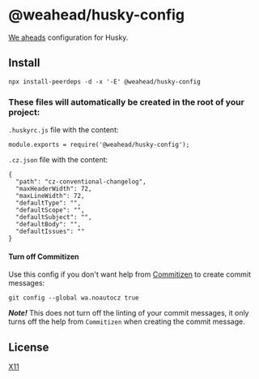 # @weahead/husky-config

[We aheads](https://www.weahead.se/) configuration for Husky.

## Install

```
npx install-peerdeps -d -x '-E' @weahead/husky-config
```

### These files will automatically be created in the root of your project:

`.huskyrc.js` file with the content:

```
module.exports = require('@weahead/husky-config');
```

`.cz.json` file with the content:

```
{
  "path": "cz-conventional-changelog",
  "maxHeaderWidth": 72,
  "maxLineWidth": 72,
  "defaultType": "",
  "defaultScope": "",
  "defaultSubject": "",
  "defaultBody": "",
  "defaultIssues": ""
}
```

#### Turn off Commitizen

Use this config if you don't want help from [Commitizen](http://commitizen.github.io/cz-cli/)
to create commit messages:

`git config --global wa.noautocz true`

**_Note!_** This does not turn off the linting of your commit messages,
it only turns off the help from `Commitizen` when creating the commit message.

## License

[X11](LICENSE)
